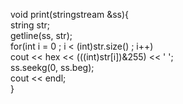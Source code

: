 
void print(stringstream &ss){<br>
    string str;<br>
    getline(ss, str);<br>
    for(int i = 0 ; i < (int)str.size() ; i++)<br>
        cout << hex << (((int)str[i])&255) << ' ';<br>
    ss.seekg(0, ss.beg); <br>
    cout << endl;<br>
}<br>

